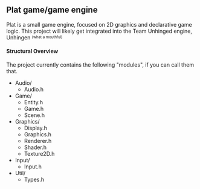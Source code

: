 ## Plat game/game engine
Plat is a small game engine, focused on 2D graphics and declarative game logic.
This project will likely get integrated into the Team Unhinged engine, Unhingen <sup><sub>(what a mouthful)</sub></sup>


#### Structural Overview
The project currently contains the following "modules", if you can call them that.
* Audio/
  * Audio.h
* Game/
  * Entity.h
  * Game.h
  * Scene.h 
* Graphics/
  * Display.h
  * Graphics.h
  * Renderer.h
  * Shader.h
  * Texture2D.h
* Input/
  * Input.h
* Util/
  * Types.h
